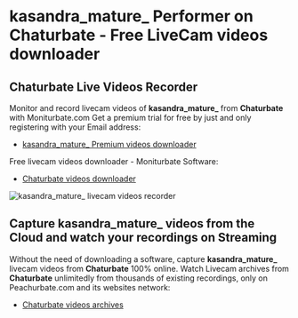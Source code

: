 # kasandra_mature_ Performer on Chaturbate - Free LiveCam videos downloader

## Chaturbate Live Videos Recorder

Monitor and record livecam videos of **kasandra_mature_** from **Chaturbate** with Moniturbate.com
Get a premium trial for free by just and only registering with your Email address:
* [kasandra_mature_ Premium videos downloader](https://moniturbate.com/request-demo-licence-key.html)

Free livecam videos downloader - Moniturbate Software:
* [Chaturbate videos downloader](https://moniturbate.com/moniturbate-download-software.html)

![kasandra_mature_ livecam videos recorder](https://peachurnet.com/templates/moniturbate-software.png)


## Capture kasandra_mature_ videos from the Cloud and watch your recordings on Streaming

Without the need of downloading a software, capture **kasandra_mature_** livecam videos from **Chaturbate** 100% online.
Watch Livecam archives from **Chaturbate** unlimitedly from thousands of existing recordings, only on Peachurbate.com and its websites network:
* [Chaturbate videos archives](https://peachurnet.com/)